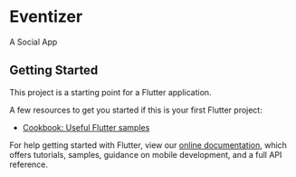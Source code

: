 # Eventizer

A Social App

## Getting Started

This project is a starting point for a Flutter application.

A few resources to get you started if this is your first Flutter project:


- [Cookbook: Useful Flutter samples](https://flutter.dev/docs/cookbook)

For help getting started with Flutter, view our
[online documentation](https://flutter.dev/docs), which offers tutorials,
samples, guidance on mobile development, and a full API reference.
